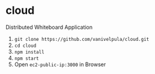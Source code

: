 # cloud
Distributed Whiteboard Application
1. `git clone https://github.com/vanivelpula/cloud.git`
2.  `cd cloud`
3.  `npm install`
4.  `npm start`
5.  Open `ec2-public-ip:3000` in Browser
